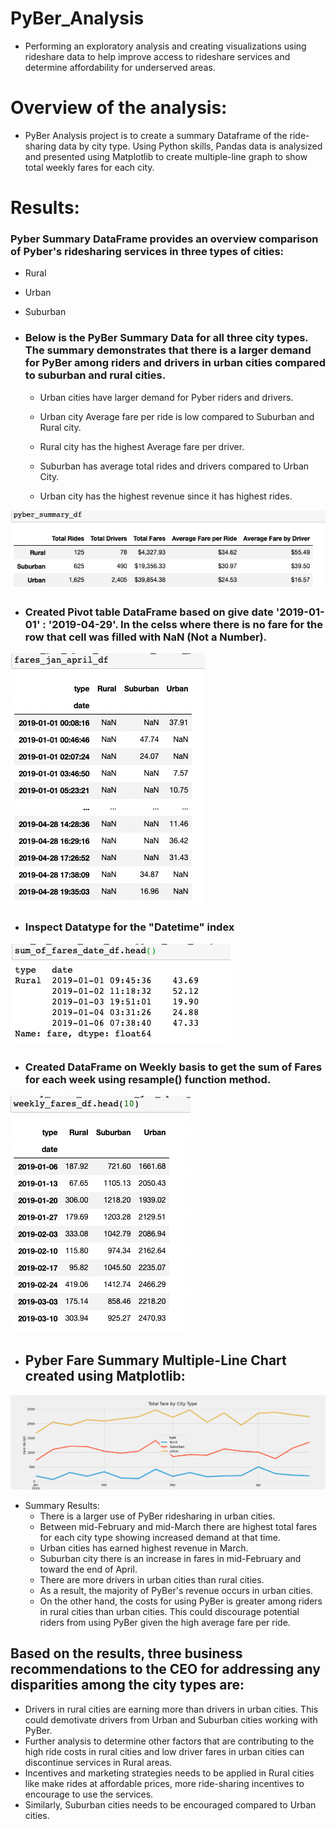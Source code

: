 # PyBer_Analysis
- Performing an exploratory analysis and creating visualizations using rideshare data to help improve access to rideshare services and determine affordability for underserved areas.

# Overview of the analysis:
- PyBer Analysis project is to create a summary Dataframe of the ride-sharing data by city type. Using Python skills, Pandas data is analysized and presented using Matplotlib to create multiple-line graph to show total weekly fares for each city.

# Results:
### Pyber Summary DataFrame provides an overview comparison of Pyber's ridesharing services in three types of cities:
- Rural
- Urban
- Suburban

- ### Below is the PyBer Summary Data for all three city types. The summary demonstrates that there is a larger demand for PyBer among riders and drivers in urban cities compared to suburban and rural cities. 
    - Urban cities have larger demand for Pyber riders and drivers.

    - Urban city Average fare per ride is low compared to Suburban and Rural city.

    - Rural city has the highest Average fare per driver.

    - Suburban has average total rides and drivers compared to Urban City.

    - Urban city has the highest revenue since it has highest rides. 

![PyBer Summary Data](./Resources/PyBer_Summary_Data.png)


- ### Created Pivot table DataFrame based on give date '2019-01-01' : '2019-04-29'. In the celss where there is no fare for the row that cell was filled with NaN (Not a Number).
![Pivot Table DataFrame from Jan to April](./Resources/Pivot_Table_Dataframe_Jan_to_April.png)

- ### Inspect Datatype for the "Datetime" index
![Sum of Fares Based on Type and Date](./Resources/Sum_of_Fares_Type_&_Date.png)

- ### Created DataFrame on Weekly basis to get the sum of Fares for each week using resample() function method.   
![Weekly Fares](./Resources/Weekly_Fares.png)

- ## Pyber Fare Summary Multiple-Line Chart created using Matplotlib:
![Pyber Fare Summary Line Chart](./analysis/PyBer_fare_summary.png)
- Summary Results:
    - There is a larger use of PyBer ridesharing in urban cities.
    - Between mid-February and mid-March there are highest total fares for each city type showing increased demand at that time.
    - Urban cities has earned highest revenue in March.
    - Suburban city there is an increase in fares in mid-February and toward the end of April.
    - There are more drivers in urban cities than rural cities.
    - As a result, the majority of PyBer's revenue occurs in urban cities.
    - On the other hand, the costs for using PyBer is greater among riders in rural cities than urban cities. This could discourage potential riders from using PyBer given the high average fare per ride.

## Based on the results, three business recommendations to the CEO for addressing any disparities among the city types are:

- Drivers in rural cities are earning more than drivers in urban cities. This could demotivate drivers from Urban and Suburban cities working with PyBer.
- Further analysis to determine other factors that are contributing to the high ride costs in rural cities and low driver fares in urban cities can discontinue services in Rural areas.
- Incentives and marketing strategies needs to be applied in Rural cities like make rides at affordable prices, more ride-sharing incentives to encourage to use the services.
- Similarly, Suburban cities needs to be encouraged compared to Urban cities.
